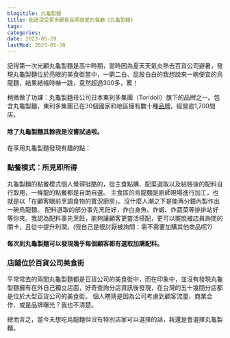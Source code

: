 ```yaml
---
blogitile: 丸龜製麵
title: 創造深受更多顧客長期喜愛的餐廳《丸龜製麵》
tags:
categories:
date: 2023-05-29
lastMod: 2023-05-30
---
```

記得第一次光顧丸龜製麵是高中時期，當時因為夏天天氣炎熱去百貨公司避暑，發現丸龜製麵位於亮眼的美食街當中，一窮二白、屁股白白的我想說來一碗便宜的烏龍麵，結果結帳時嚇一跳，竟然超過300多，驚！

稍微做了功課：丸龜製麵母公司日本東利多集團（Toridoll）旗下的品牌之一。包含丸龜製麵，東利多集團已在30個國家和地區擁有數十種[品牌](https://toridoll.com/tc/brands/)，經營逾1,700間店。
#### 除了丸龜製麵其餘我是沒嘗試過啦。

在享用丸龜製麵發現有趣的點：
### 點餐模式：所見即所得

丸龜製麵的點餐模式個人覺得挺酷的，從主食點購、配菜選取以及結帳後的配料自行取用，一條龍的點餐都是自助自選。
  主食區的烏龍麵是廚師現場進行加工，也就是以「在顧客眼前烹調食物的實況廚房」。沒什麼人潮之下是能再分鐘內製作出一碗烏龍麵。
  配料選取的部分事先烹飪好，炸白身魚、炸蝦、炸蔬菜等排排站好等你夾。我認為配料事先烹飪，能夠讓顧客更靈活搭配，更可以擺脫被店員詢問的關卡，且從中提升利潤。(我自己是很討厭被詢問：需不需要加購其他商品呢?)
#### 每次到丸龜製麵可以發現幾乎每個顧客都有選取加購配料。

### 店鋪位於百貨公司美食街
  平常常去的兩間丸龜製麵都是百貨公司的美食街中，而在印象中，並沒有發現丸龜製麵擁有在外自己獨立店面，好奇查詢分店資訊後發現，在台灣的五十幾間分店都是位於大型百貨公司的美食街。
  個人瞎猜是因為公司考慮到顧客流量、商業合作、或是品牌曝光？我也不清楚。

總而言之，當今天想吃烏龍麵但沒有特別店家可以選擇的話，我還是會選擇丸龜製麵。